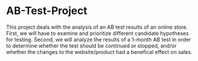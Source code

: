 # AB-Test-Project

This project deals with the analysis of an AB test results of an online store. First, we will have to examine and prioritize different candidate hypotheses for testing. Second, we will analyze the results of a 1-month AB test in order to determine whether the test should be continued or stopped, and/or whether the changes to the website/product had a benefical effect on sales.

